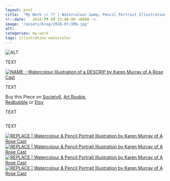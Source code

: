 ```yaml
---
layout: post
title:  "My Work // ?? | Watercolour &amp; Pencil Portrait Illustration"
<!--date:   2016-??-0? 15:00:00 +0000-->
image: '/assets/blog/2016-0?/IMG.jpg'
alt: 
categories: my-work
tags: illustration watercolor
---
```


![ALT](/assets/blog/2016-0?/IMG.jpg "TITLE")

TEXT

<div class="row">
	<div class="col-md-6">
		<a href="" title=""><img src="/assets/blog/2016-0?/IMG.jpg" alt="NAME - Watercolour Illustration of a DESCRIP by Karen Murray of A Rose Cast" title=""></a>
	</div>
	<div class="col-md-6">
		<a href="" title=""><img src="/assets/blog/2016-0?/IMG.jpg" alt="" title=""></a>
	</div>
</div>

TEXT

<div class="highlight">
	Buy <span class="the">this</span> Piece <span class="the">on</span> <a href="" title="Buy on Society6">Society6</a>, <span class="the"></span> <a href="" title="Buy on Art Rookie">Art Rookie</a>,<br></span> <a href="" title="Buy on Redbubble">Redbubble</a> <span class="the">or</span> <a href="" title="Art Rookie Etsy">Etsy</a>
</div>

TEXT

<div class="row">
	<div class="col-md-6">
		<a href="" title=""><img src="/assets/blog/2016-0?/IMG.jpg" alt="" title=""></a>
	</div>
	<div class="col-md-6">
		<a href="" title=""><img src="/assets/blog/2016-0?/IMG.jpg" alt="" title=""></a>
	</div>
</div>

TEXT

<div class="row">
	<div class="col-md-6">
		<a href="" title="Buy REPLACE as a range of products on my Society6 Store"><img src="/assets/blog/2016-0?/society6-REPLACE-pillows.jpg" alt="REPLACE | Watercolour &amp; Pencil Portrait Illustration by Karen Murray of A Rose Cast" title="Pillow of REPLACE | Watercolour &amp; Pencil Portrait Illustration by Karen Murray of A Rose Cast"></a>
	</div>
	<div class="col-md-6">
		<a href="" title="Buy REPLACE as a range of products on my Society6 Store"><img src="/assets/blog/2016-03/society6-REPLACE-phone-skins.jpg" alt="REPLACE | Watercolour &amp; Pencil Portrait Illustration by Karen Murray of A Rose Cast" title="iPhone Skin of REPLACE | Watercolour &amp; Pencil Portrait Illustration by Karen Murray of A Rose Cast"></a>
	</div>
</div>

<div class="row">
	<div class="col-md-6">
		<a href="" title="Buy REPLACE as a range of products on my Redbubble Store"><img src="/assets/blog/2016-03/redbubble-REPLACE-mugs.jpg" alt="REPLACE | Watercolour &amp; Pencil Portrait Illustration by Karen Murray of A Rose Cast" title="Mug of REPLACE | Watercolour &amp; Pencil Portrait Illustration by Karen Murray of A Rose Cast"></a>
	</div>
	<div class="col-md-6">
		<a href="" title="Buy REPLACE as a range of products on my Redbubble Store"><img src="/assets/blog/2016-03/redbubble-REPLACE-bags.jpg" alt="REPLACE | Watercolour &amp; Pencil Portrait Illustration by Karen Murray of A Rose Cast" title="Tote Bag of REPLACE | Watercolour &amp; Pencil Portrait Illustration by Karen Murray of A Rose Cast"></a>
	</div>
</div>